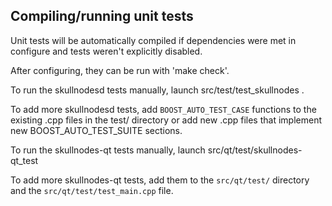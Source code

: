 Compiling/running unit tests
------------------------------------

Unit tests will be automatically compiled if dependencies were met in configure
and tests weren't explicitly disabled.

After configuring, they can be run with 'make check'.

To run the skullnodesd tests manually, launch src/test/test_skullnodes .

To add more skullnodesd tests, add `BOOST_AUTO_TEST_CASE` functions to the existing
.cpp files in the test/ directory or add new .cpp files that
implement new BOOST_AUTO_TEST_SUITE sections.

To run the skullnodes-qt tests manually, launch src/qt/test/skullnodes-qt_test

To add more skullnodes-qt tests, add them to the `src/qt/test/` directory and
the `src/qt/test/test_main.cpp` file.
